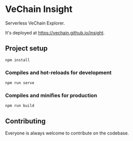 # VeChain Insight
Serverless VeChain Explorer.

It's deployed at https://vechain.github.io/insight.


## Project setup
```
npm install
```

### Compiles and hot-reloads for development
```
npm run serve
```

### Compiles and minifies for production
```
npm run build
```

## Contributing

Everyone is always welcome to contribute on the codebase.
